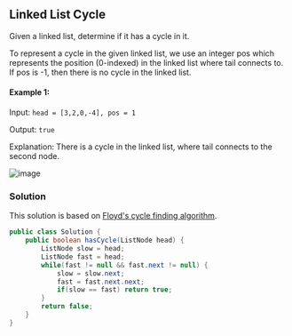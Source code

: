 ## Linked List Cycle

Given a linked list, determine if it has a cycle in it.

To represent a cycle in the given linked list, we use an integer pos which represents the position (0-indexed) in the linked list where tail connects to. If pos is -1, then there is no cycle in the linked list.

#### Example 1:
Input: `head = [3,2,0,-4], pos = 1`

Output: `true`

Explanation: There is a cycle in the linked list, where tail connects to the second node.

![image](https://assets.leetcode.com/uploads/2018/12/07/circularlinkedlist.png)

### Solution
This solution is based on [Floyd's cycle finding algorithm](https://en.wikipedia.org/wiki/Cycle_detection#Floyd's_Tortoise_and_Hare).
```java
public class Solution {
    public boolean hasCycle(ListNode head) {
        ListNode slow = head;
        ListNode fast = head;
        while(fast != null && fast.next != null) {
            slow = slow.next;
            fast = fast.next.next;
            if(slow == fast) return true;
        }
        return false;
    }
}
```
